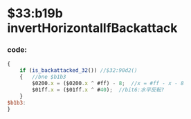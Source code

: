 ﻿
# $33:b19b invertHorizontalIfBackattack

### code:
```js
{
	if (is_backattacked_32()) //$32:90d2()
	{	//bne $b1b3
		$0200.x = ($0200.x ^ #ff) - 8;	//x = #ff - x - 8
		$01ff.x = ($01ff.x ^ #40);	//bit6:水平反転?
	}
$b1b3:
}
```



